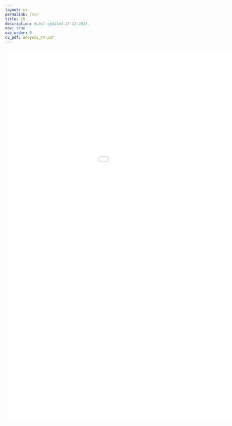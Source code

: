 ```yaml
---
layout: cv
permalink: /cv/
title: CV
description: #Last updated 27-12-2023.
nav: true
nav_order: 5
cv_pdf: Adeyemi_CV.pdf
---
```


<embed src="{{ site.baseurl }}/assets/pdf/Adeyemi_CV.pdf" width="1200" height="1200" type='application/pdf'>

